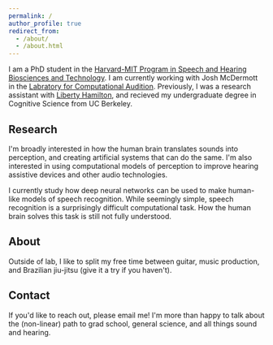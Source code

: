 ```yaml
---
permalink: /
author_profile: true
redirect_from: 
  - /about/
  - /about.html
---
```


I am a PhD student in the [Harvard-MIT Program in Speech and Hearing Biosciences and Technology](https://shbtphd.hms.harvard.edu/). I am currently working with Josh McDermott in the [Labratory for Computational Audition](http://mcdermottlab.mit.edu/index.html). Previously, I was a research assistant with [Liberty Hamilton](https://slhs.utexas.edu/research/hamilton-lab), and recieved my undergraduate degree in Cognitive Science from UC Berkeley.

Research
------
I'm broadly interested in how the human brain translates sounds into perception, and creating artificial systems that can do the same. I'm also interested in using computational models of perception to improve hearing assistive devices and other audio technologies.

I currently study how deep neural networks can be used to make human-like models of speech recognition. While seemingly simple, speech recognition is a surprisingly difficult computational task. How the human brain solves this task is still not fully understood.

About
------
Outside of lab, I like to split my free time between guitar, music production, and Brazilian jiu-jitsu (give it a try if you haven't).

Contact
------
If you'd like to reach out, please email me! I'm more than happy to talk about the (non-linear) path to grad school, general science, and all things sound and hearing.
